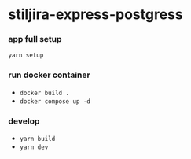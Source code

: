 # stiljira-express-postgress

### app full setup

`yarn setup`

### run docker container

- `docker build .`
- `docker compose up -d`

### develop

- `yarn build`
- `yarn dev`
